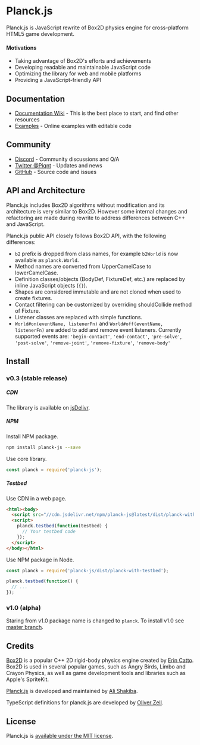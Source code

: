# Planck.js

Planck.js is JavaScript rewrite of Box2D physics engine for cross-platform HTML5 game development.

#### Motivations

- Taking advantage of Box2D's efforts and achievements
- Developing readable and maintainable JavaScript code
- Optimizing the library for web and mobile platforms
- Providing a JavaScript-friendly API


## Documentation

- [Documentation Wiki](https://github.com/shakiba/planck.js/wiki/) - This is the best place to start, and find other resources
- [Examples](https://piqnt.com/planck.js/) - Online examples with editable code


## Community

- [Discord](https://discord.gg/znjh6J7) - Community discussions and Q/A
- [Twitter @Piqnt](https://twitter.com/piqnt) - Updates and news
- [GitHub](https://github.com/shakiba/planck.js/) - Source code and issues


## API and Architecture

Planck.js includes Box2D algorithms without modification and its architecture is very similar to Box2D.
However some internal changes and refactoring are made during rewrite to address differences between C++ and JavaScript.

Planck.js public API closely follows Box2D API, with the following differences:

- `b2` prefix is dropped from class names, for example `b2World` is now available as `planck.World`.
- Method names are converted from UpperCamelCase to lowerCamelCase.
- Definition classes/objects (BodyDef, FixtureDef, etc.) are replaced by inline JavaScript objects (`{}`).
- Shapes are considered immutable and are not cloned when used to create fixtures.
- Contact filtering can be customized by overriding shouldCollide method of Fixture.
- Listener classes are replaced with simple functions.
- `World#on(eventName, listenerFn)` and `World#off(eventName, listenerFn)` are added to add and remove event listeners. Currently supported events are:
`'begin-contact'`, `'end-contact'`, `'pre-solve'`, `'post-solve'`, `'remove-joint'`, `'remove-fixture'`, `'remove-body'`


## Install

### v0.3 (stable release)

##### CDN

The library is available on [jsDelivr](https://www.jsdelivr.com/package/npm/planck-js).

##### NPM

Install NPM package.
```sh
npm install planck-js --save
```

Use core library.
```js
const planck = require('planck-js');
```

##### Testbed

Use CDN in a web page.
```html
<html><body>
  <script src="//cdn.jsdelivr.net/npm/planck-js@latest/dist/planck-with-testbed.min.js"></script>
  <script>
    planck.testbed(function(testbed) {
      // Your testbed code
    });
  </script>
</body></html>
```

Use NPM package in Node.
```js
const planck = require('planck-js/dist/planck-with-testbed');

planck.testbed(function() {
  // ...
});
```

### v1.0 (alpha)

Staring from v1.0 package name is changed to `planck`.
To install v1.0 see [master branch](https://github.com/shakiba/planck.js/#install).

## Credits

[Box2D](https://github.com/erincatto/box2d) is a popular C++ 2D rigid-body physics engine created by [Erin Catto](https://twitter.com/erin_catto). Box2D is used in several popular games, such as Angry Birds, Limbo and Crayon Physics, as well as game development tools and libraries such as Apple's SpriteKit.

[Planck.js](https://github.com/shakiba/planck.js) is developed and maintained by [Ali Shakiba](https://github.com/shakiba/).

TypeScript definitions for planck.js are developed by [Oliver Zell](https://github.com/zOadT).


## License

Planck.js is [available under the MIT license](./LICENSE.txt).
